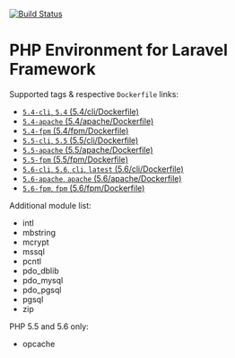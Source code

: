 [![Build Status](https://travis-ci.org/ganiutomo/docker-php-laravel.svg?branch=develop)](https://travis-ci.org/ganiutomo/docker-php-laravel)

# PHP Environment for Laravel Framework

Supported tags & respective `Dockerfile` links:
* [`5.4-cli`,    `5.4`                    (5.4/cli/Dockerfile)   ](5.4/Dockerfile)
* [`5.4-apache`                           (5.4/apache/Dockerfile)](5.4/apache/Dockerfile)
* [`5.4-fpm`                              (5.4/fpm/Dockerfile)   ](5.4/fpm/Dockerfile)
* [`5.5-cli`,    `5.5`                    (5.5/cli/Dockerfile)   ](5.5/Dockerfile)
* [`5.5-apache`                           (5.5/apache/Dockerfile)](5.5/apache/Dockerfile)
* [`5.5-fpm`                              (5.5/fpm/Dockerfile)   ](5.5/fpm/Dockerfile)
* [`5.6-cli`,    `5.6`, `cli`,   `latest` (5.6/cli/Dockerfile)   ](5.6/Dockerfile)
* [`5.6-apache`,        `apache`          (5.6/apache/Dockerfile)](5.6/apache/Dockerfile)
* [`5.6-fpm`,           `fpm`             (5.6/fpm/Dockerfile)   ](5.6/fpm/Dockerfile)

Additional module list:
* intl
* mbstring
* mcrypt
* mssql
* pcntl
* pdo_dblib
* pdo_mysql
* pdo_pgsql
* pgsql
* zip

PHP 5.5 and 5.6 only:
* opcache
